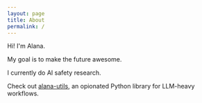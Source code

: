 ```yaml
---
layout: page
title: About
permalink: /
---
```


Hi! I'm Alana.

My goal is to make the future awesome.

I currently do AI safety research.

Check out [alana-utils](https://utils.alana.computer/), an opionated Python library for LLM-heavy workflows.
